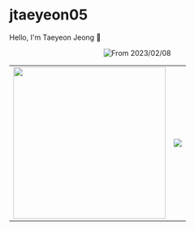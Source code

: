 # jtaeyeon05

Hello, I'm Taeyeon Jeong 🤠

<div align="center">
    <img src="https://wakatime.com/badge/user/77893c2f-df09-4c31-9dc9-76fc135dd21e.svg?style=flat-square" alt="From 2023/02/08"/>
    <table align="center">
        <tr>
            <td>
                <a href="https://solved.ac/jtaeyeon05">
                    <img src="http://mazassumnida.wtf/api/generate_badge?boj=jtaeyeon05" width="300"/>
                </a>
            </td>
            <td>
                <a href="https://github.com/jteayeon05?tab=repositories">
                    <img src="https://github-readme-stats.vercel.app/api/top-langs/?username=jtaeyeon05&layout=compact&langs_count=6&theme=onedark&hide=CMake,c%2B%2B"/>
                </a>
            </td>
        </tr>
    </table>
</div>
